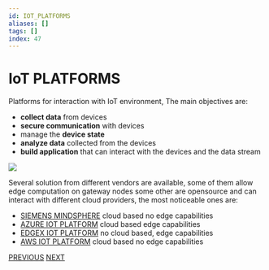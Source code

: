 ```yaml
---
id: IOT_PLATFORMS
aliases: []
tags: []
index: 47
---
```


# IoT PLATFORMS

Platforms for interaction with IoT environment, The main objectives are:

- **collect data** from devices
- **secure communication** with devices
- manage the **device state**
- **analyze data** collected from the devices
- **build application** that can interact with the devices and the data stream

![](mobile_systems/Pasted%20image%2020240615125256.png)

Several solution from different vendors are available, some of them allow edge computation on gateway nodes some other are opensource and can interact with different cloud providers, the most noticeable ones are:

-  [SIEMENS MINDSPHERE](SIEMENS_MINDSPHERE.md) cloud based no edge capabilities
- [AZURE IOT PLATFORM](AZURE_IOT_PLATFORM.md) cloud based edge capabilities
-  [EDGEX IOT PLATFORM](EDGEX_IOT_PLATFORM.md) no cloud based, edge capabilities
- [AWS IOT PLATFORM](AWS_IOT_PLATFORM.md) cloud based no edge capabilities

[PREVIOUS](pages/IoT/SCADA.md) [NEXT](IoT/AWS_IOT_PLATFORM.md)
